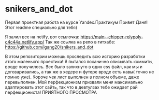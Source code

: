 # snikers_and_dot
Первая проектная работа на курсе Yandex.Практикум
Привет Даня! Этот readme специально для тебя)

Я залил все на netify, вот ссылочка: https://main--chipper-rolypoly-c4c44a.netlify.app/ 
Так же ссылка на репо в гитхабе: https://github.com/igang20/snikers_and_dot

В этом репозитории можешь проследить всю историю разработки этого маленькго проектика! Я пытался локанично описывать коммиты, вроде получилось. 
Все было запихнуто в один css файл, как мы и договаривались, а так же в хедере и футере вроде есть навы( точно не помню уже). 
Короче чек лист выполнен в полном объеме, даже перевыполнен. Мой перфекционизм призвали меня максимально адаптировать этот сайть, так что в девтулзах тебе ожидает рай перфекциониста!
ПРИЯТНОГО ПРОСМОТРА
